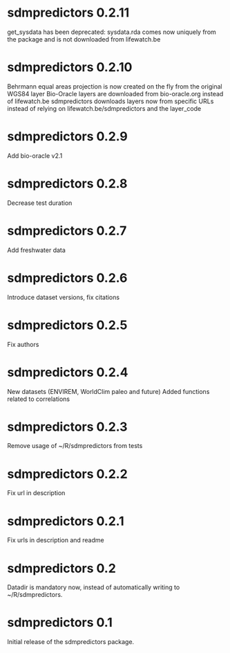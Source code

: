 # sdmpredictors 0.2.11

get_sysdata has been deprecated: sysdata.rda comes now uniquely from the package and is not downloaded from lifewatch.be

# sdmpredictors 0.2.10

Behrmann equal areas projection is now created on the fly from the original WGS84 layer
Bio-Oracle layers are downloaded from bio-oracle.org instead of lifewatch.be
sdmpredictors downloads layers now from specific URLs instead of relying on lifewatch.be/sdmpredictors and the layer_code

# sdmpredictors 0.2.9

Add bio-oracle v2.1

# sdmpredictors 0.2.8

Decrease test duration

# sdmpredictors 0.2.7

Add freshwater data

# sdmpredictors 0.2.6

Introduce dataset versions, fix citations

# sdmpredictors 0.2.5

Fix authors

# sdmpredictors 0.2.4

New datasets (ENVIREM, WorldClim paleo and future)
Added functions related to correlations

# sdmpredictors 0.2.3

Remove usage of ~/R/sdmpredictors from tests

# sdmpredictors 0.2.2

Fix url in description

# sdmpredictors 0.2.1

Fix urls in description and readme

# sdmpredictors 0.2

Datadir is mandatory now, instead of automatically writing to ~/R/sdmpredictors.

# sdmpredictors 0.1

Initial release of the sdmpredictors package.